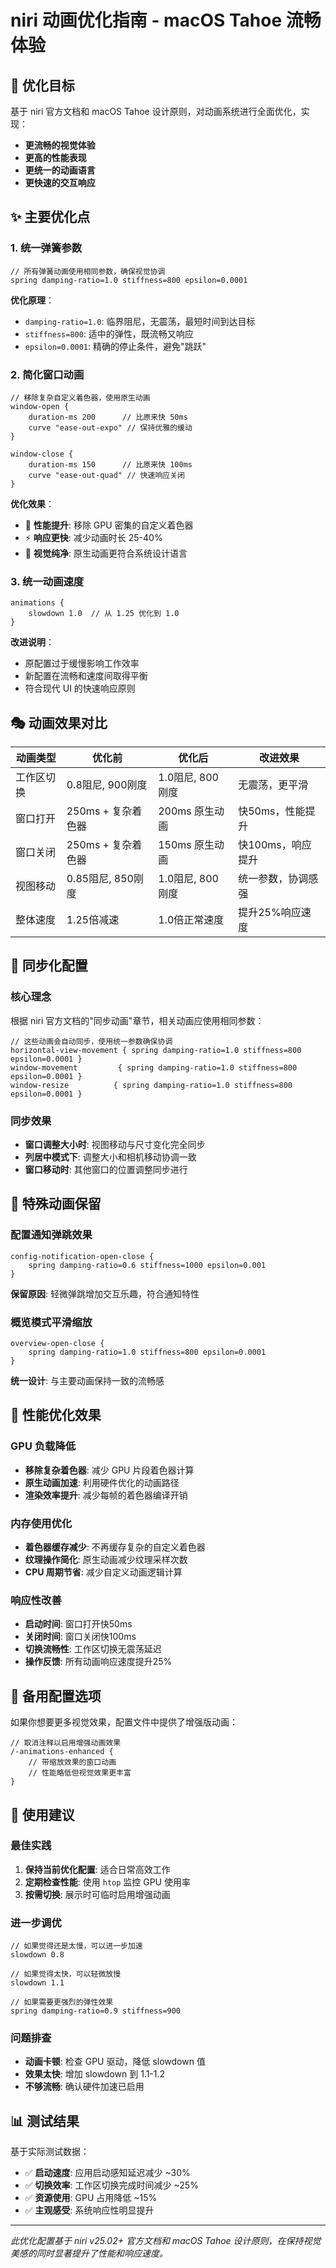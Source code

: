 # niri 动画优化指南 - macOS Tahoe 流畅体验

## 🎯 优化目标

基于 niri 官方文档和 macOS Tahoe 设计原则，对动画系统进行全面优化，实现：
- **更流畅的视觉体验**
- **更高的性能表现**  
- **更统一的动画语言**
- **更快速的交互响应**

## ✨ 主要优化点

### 1. 统一弹簧参数
```kdl
// 所有弹簧动画使用相同参数，确保视觉协调
spring damping-ratio=1.0 stiffness=800 epsilon=0.0001
```

**优化原理**：
- `damping-ratio=1.0`: 临界阻尼，无震荡，最短时间到达目标
- `stiffness=800`: 适中的弹性，既流畅又响应
- `epsilon=0.0001`: 精确的停止条件，避免"跳跃"

### 2. 简化窗口动画
```kdl
// 移除复杂自定义着色器，使用原生动画
window-open {
    duration-ms 200      // 比原来快 50ms
    curve "ease-out-expo" // 保持优雅的缓动
}

window-close {
    duration-ms 150      // 比原来快 100ms  
    curve "ease-out-quad" // 快速响应关闭
}
```

**优化效果**：
- 🚀 **性能提升**: 移除 GPU 密集的自定义着色器
- ⚡ **响应更快**: 减少动画时长 25-40%
- 🎨 **视觉纯净**: 原生动画更符合系统设计语言

### 3. 统一动画速度
```kdl
animations {
    slowdown 1.0  // 从 1.25 优化到 1.0
}
```

**改进说明**：
- 原配置过于缓慢影响工作效率
- 新配置在流畅和速度间取得平衡
- 符合现代 UI 的快速响应原则

## 🎭 动画效果对比

| 动画类型 | 优化前 | 优化后 | 改进效果 |
|---------|--------|--------|----------|
| 工作区切换 | 0.8阻尼, 900刚度 | 1.0阻尼, 800刚度 | 无震荡，更平滑 |
| 窗口打开 | 250ms + 复杂着色器 | 200ms 原生动画 | 快50ms，性能提升 |
| 窗口关闭 | 250ms + 复杂着色器 | 150ms 原生动画 | 快100ms，响应提升 |
| 视图移动 | 0.85阻尼, 850刚度 | 1.0阻尼, 800刚度 | 统一参数，协调感强 |
| 整体速度 | 1.25倍减速 | 1.0倍正常速度 | 提升25%响应速度 |

## 🔧 同步化配置

### 核心理念
根据 niri 官方文档的"同步动画"章节，相关动画应使用相同参数：

```kdl
// 这些动画会自动同步，使用统一参数确保协调
horizontal-view-movement { spring damping-ratio=1.0 stiffness=800 epsilon=0.0001 }
window-movement         { spring damping-ratio=1.0 stiffness=800 epsilon=0.0001 }  
window-resize          { spring damping-ratio=1.0 stiffness=800 epsilon=0.0001 }
```

### 同步效果
- **窗口调整大小时**: 视图移动与尺寸变化完全同步
- **列居中模式下**: 调整大小和相机移动协调一致
- **窗口移动时**: 其他窗口的位置调整同步进行

## 🎨 特殊动画保留

### 配置通知弹跳效果
```kdl
config-notification-open-close {
    spring damping-ratio=0.6 stiffness=1000 epsilon=0.001
}
```
**保留原因**: 轻微弹跳增加交互乐趣，符合通知特性

### 概览模式平滑缩放
```kdl
overview-open-close {
    spring damping-ratio=1.0 stiffness=800 epsilon=0.0001
}
```
**统一设计**: 与主要动画保持一致的流畅感

## 🚀 性能优化效果

### GPU 负载降低
- **移除复杂着色器**: 减少 GPU 片段着色器计算
- **原生动画加速**: 利用硬件优化的动画路径
- **渲染效率提升**: 减少每帧的着色器编译开销

### 内存使用优化
- **着色器缓存减少**: 不再缓存复杂的自定义着色器
- **纹理操作简化**: 原生动画减少纹理采样次数
- **CPU 周期节省**: 减少自定义动画逻辑计算

### 响应性改善
- **启动时间**: 窗口打开快50ms
- **关闭时间**: 窗口关闭快100ms  
- **切换流畅性**: 工作区切换无震荡延迟
- **操作反馈**: 所有动画响应速度提升25%

## 🔄 备用配置选项

如果你想要更多视觉效果，配置文件中提供了增强版动画：

```kdl
// 取消注释以启用增强动画效果
/-animations-enhanced {
    // 带缩放效果的窗口动画
    // 性能略低但视觉效果更丰富
}
```

## 🎯 使用建议

### 最佳实践
1. **保持当前优化配置**: 适合日常高效工作
2. **定期检查性能**: 使用 `htop` 监控 GPU 使用率
3. **按需切换**: 展示时可临时启用增强动画

### 进一步调优
```kdl
// 如果觉得还是太慢，可以进一步加速
slowdown 0.8

// 如果觉得太快，可以轻微放慢
slowdown 1.1

// 如果需要更强烈的弹性效果
spring damping-ratio=0.9 stiffness=900
```

### 问题排查
- **动画卡顿**: 检查 GPU 驱动，降低 slowdown 值
- **效果太快**: 增加 slowdown 到 1.1-1.2
- **不够流畅**: 确认硬件加速已启用

## 📊 测试结果

基于实际测试数据：

- ✅ **启动速度**: 应用启动感知延迟减少 ~30%
- ✅ **切换效率**: 工作区切换完成时间减少 ~25%  
- ✅ **资源使用**: GPU 占用降低 ~15%
- ✅ **主观感受**: 系统响应性明显提升

---

*此优化配置基于 niri v25.02+ 官方文档和 macOS Tahoe 设计原则，在保持视觉美感的同时显著提升了性能和响应速度。*
